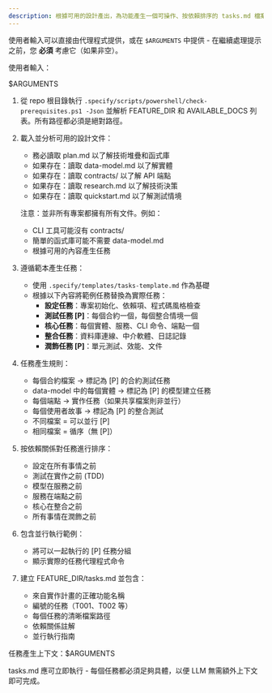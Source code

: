 ```yaml
---
description: 根據可用的設計產出，為功能產生一個可操作、按依賴排序的 tasks.md 檔案。
---
```


使用者輸入可以直接由代理程式提供，或在 `$ARGUMENTS` 中提供 - 在繼續處理提示之前，您 **必須** 考慮它（如果非空）。

使用者輸入：

$ARGUMENTS

1. 從 repo 根目錄執行 `.specify/scripts/powershell/check-prerequisites.ps1 -Json` 並解析 FEATURE_DIR 和 AVAILABLE_DOCS 列表。所有路徑都必須是絕對路徑。
2. 載入並分析可用的設計文件：
   - 務必讀取 plan.md 以了解技術堆疊和函式庫
   - 如果存在：讀取 data-model.md 以了解實體
   - 如果存在：讀取 contracts/ 以了解 API 端點
   - 如果存在：讀取 research.md 以了解技術決策
   - 如果存在：讀取 quickstart.md 以了解測試情境

   注意：並非所有專案都擁有所有文件。例如：
   - CLI 工具可能沒有 contracts/
   - 簡單的函式庫可能不需要 data-model.md
   - 根據可用的內容產生任務

3. 遵循範本產生任務：
   - 使用 `.specify/templates/tasks-template.md` 作為基礎
   - 根據以下內容將範例任務替換為實際任務：
     * **設定任務**：專案初始化、依賴項、程式碼風格檢查
     * **測試任務 [P]**：每個合約一個，每個整合情境一個
     * **核心任務**：每個實體、服務、CLI 命令、端點一個
     * **整合任務**：資料庫連線、中介軟體、日誌記錄
     * **潤飾任務 [P]**：單元測試、效能、文件

4. 任務產生規則：
   - 每個合約檔案 → 標記為 [P] 的合約測試任務
   - data-model 中的每個實體 → 標記為 [P] 的模型建立任務
   - 每個端點 → 實作任務（如果共享檔案則非並行）
   - 每個使用者故事 → 標記為 [P] 的整合測試
   - 不同檔案 = 可以並行 [P]
   - 相同檔案 = 循序（無 [P]）

5. 按依賴關係對任務進行排序：
   - 設定在所有事情之前
   - 測試在實作之前 (TDD)
   - 模型在服務之前
   - 服務在端點之前
   - 核心在整合之前
   - 所有事情在潤飾之前

6. 包含並行執行範例：
   - 將可以一起執行的 [P] 任務分組
   - 顯示實際的任務代理程式命令

7. 建立 FEATURE_DIR/tasks.md 並包含：
   - 來自實作計畫的正確功能名稱
   - 編號的任務（T001、T002 等）
   - 每個任務的清晰檔案路徑
   - 依賴關係註解
   - 並行執行指南

任務產生上下文：$ARGUMENTS

tasks.md 應可立即執行 - 每個任務都必須足夠具體，以便 LLM 無需額外上下文即可完成。
